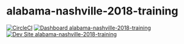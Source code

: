 # alabama-nashville-2018-training

[![CircleCI](https://circleci.com/gh/nashville-2018-training/alabama-nashville-2018-training.svg?style=shield)](https://circleci.com/gh/nashville-2018-training/alabama-nashville-2018-training)
[![Dashboard alabama-nashville-2018-training](https://img.shields.io/badge/dashboard-alabama_nashville_2018_training-yellow.svg)](https://dashboard.pantheon.io/sites/625fc1b1-0eb9-414c-99af-925e92efba59#dev/code)
[![Dev Site alabama-nashville-2018-training](https://img.shields.io/badge/site-alabama_nashville_2018_training-blue.svg)](http://dev-alabama-nashville-2018-training.pantheonsite.io/)